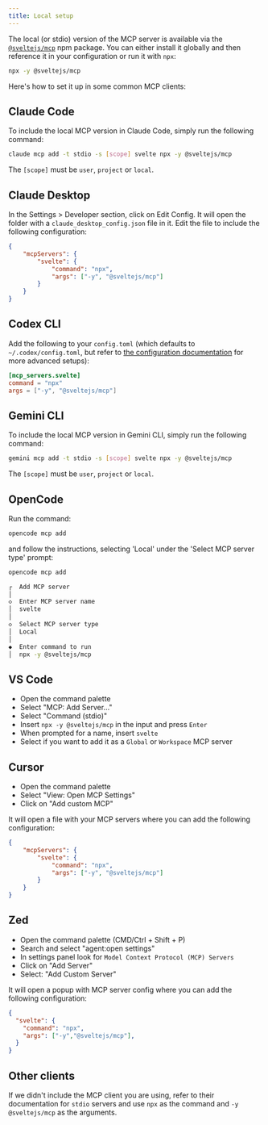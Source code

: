 ```yaml
---
title: Local setup
---
```


The local (or stdio) version of the MCP server is available via the [`@sveltejs/mcp`](https://www.npmjs.com/package/@sveltejs/mcp) npm package. You can either install it globally and then reference it in your configuration or run it with `npx`:

```bash
npx -y @sveltejs/mcp
```

Here's how to set it up in some common MCP clients:

## Claude Code

To include the local MCP version in Claude Code, simply run the following command:

```bash
claude mcp add -t stdio -s [scope] svelte npx -y @sveltejs/mcp
```

The `[scope]` must be `user`, `project` or `local`.

## Claude Desktop

In the Settings > Developer section, click on Edit Config. It will open the folder with a `claude_desktop_config.json` file in it. Edit the file to include the following configuration:

```json
{
	"mcpServers": {
		"svelte": {
			"command": "npx",
			"args": ["-y", "@sveltejs/mcp"]
		}
	}
}
```

## Codex CLI

Add the following to your `config.toml` (which defaults to `~/.codex/config.toml`, but refer to [the configuration documentation](https://github.com/openai/codex/blob/main/docs/config.md) for more advanced setups):

```toml
[mcp_servers.svelte]
command = "npx"
args = ["-y", "@sveltejs/mcp"]
```

## Gemini CLI

To include the local MCP version in Gemini CLI, simply run the following command:

```bash
gemini mcp add -t stdio -s [scope] svelte npx -y @sveltejs/mcp
```

The `[scope]` must be `user`, `project` or `local`.

## OpenCode

Run the command:

```bash
opencode mcp add
```

and follow the instructions, selecting 'Local' under the 'Select MCP server type' prompt:

```bash
opencode mcp add

┌  Add MCP server
│
◇  Enter MCP server name
│  svelte
│
◇  Select MCP server type
│  Local
│
◆  Enter command to run
│  npx -y @sveltejs/mcp
```

## VS Code

- Open the command palette
- Select "MCP: Add Server..."
- Select "Command (stdio)"
- Insert `npx -y @sveltejs/mcp` in the input and press `Enter`
- When prompted for a name, insert `svelte`
- Select if you want to add it as a `Global` or `Workspace` MCP server

## Cursor

- Open the command palette
- Select "View: Open MCP Settings"
- Click on "Add custom MCP"

It will open a file with your MCP servers where you can add the following configuration:

```json
{
	"mcpServers": {
		"svelte": {
			"command": "npx",
			"args": ["-y", "@sveltejs/mcp"]
		}
	}
}
```

## Zed

- Open the command palette (CMD/Ctrl + Shift + P)
- Search and select "agent:open settings"
- In settings panel look for `Model Context Protocol (MCP) Servers`
- Click on "Add Server"
- Select: "Add Custom Server"

It will open a popup with MCP server config where you can add the following configuration:

```json
{
  "svelte": {
    "command": "npx",
    "args": ["-y","@sveltejs/mcp"],
  }
}
```

## Other clients

If we didn't include the MCP client you are using, refer to their documentation for `stdio` servers and use `npx` as the command and `-y @sveltejs/mcp` as the arguments.

